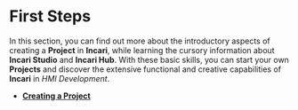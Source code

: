 # First Steps

In this section, you can find out more about the introductory aspects of creating a **Project** in **Incari**, while learning the cursory information about **Incari Studio** and **Incari Hub**. With these basic skills, you can start your own **Projects** and discover the extensive functional and creative capabilities of **Incari** in *HMI Development*. 

* [**Creating a Project**](creating-a-project2.md)
<!--* [**Incari Hub**](incari-hub.md)
* [**Incari Studio**](incari-studio.md)-->